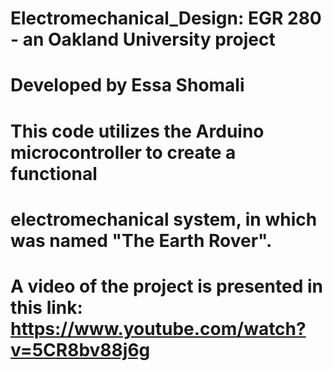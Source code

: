 # Electromechanical_Design: EGR 280 - an Oakland University project
# Developed by Essa Shomali
# This code utilizes the Arduino microcontroller to create a functional 
# electromechanical system, in which was named "The Earth Rover".
# A video of the project is presented in this link: https://www.youtube.com/watch?v=5CR8bv88j6g
